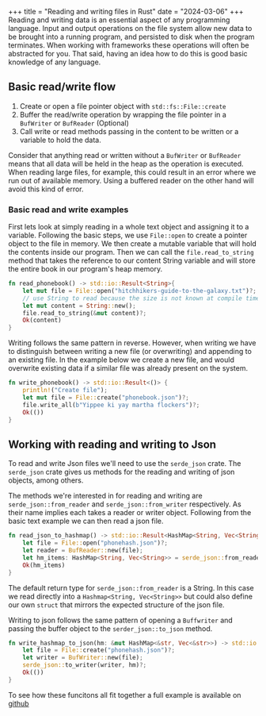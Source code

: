 +++
title = "Reading and writing files in Rust"
date = "2024-03-06"
+++
Reading and writing data is an essential aspect of any programming language. Input and output operations on the file system allow new data to be brought into a running program, and persisted to disk when the program terminates. When working with frameworks these operations will often be abstracted for you. That said, having an idea how to do this is good basic knowledge of any language.

## Basic read/write flow

1. Create or open a file pointer object with `std::fs::File::create`
2. Buffer the read/write operation by wrapping the file pointer in a `BufWriter` or `BufReader` (Optional)
3. Call write or read methods passing in the content to be written or a variable to hold the data.

Consider that anything read or written without a `BufWriter` or `BufReader` means that all data will be held in the heap as the operation is executed. When reading large files, for example, this could result in an error where we run out of available memory. Using a buffered reader on the other hand will avoid this kind of error.

### Basic read and write examples
First lets look at simply reading in a whole text object and assigning it to a variable. Following the basic steps, we use `File::open` to create a pointer object to the file in memory. We then create a mutable variable that will hold the contents inside our program. Then we can call the `file.read_to_string` method that takes the reference to our content String variable and will store the entire book in our program's heap memory. 

```rust
fn read_phonebook() -> std::io::Result<String>{
    let mut file = File::open("hitchhikers-guide-to-the-galaxy.txt")?;
    // use String to read because the size is not known at compile time.
    let mut content = String::new();
    file.read_to_string(&mut content)?;
    Ok(content)
}
```

Writing follows the same pattern in reverse. However, when writing we have to distinguish between writing a new file (or overwriting) and appending to an existing file. In the example below we create a new file, and would overwrite existing data if a similar file was already present on the system. 
```rust
fn write_phonebook() -> std::io::Result<()> {
    println!("Create file");
    let mut file = File::create("phonebook.json")?;
    file.write_all(b"Yippee ki yay martha flockers")?;
    Ok(())
}
```

## Working with reading and writing to Json
To read and write Json files we'll need to use the `serde_json` crate. The `serde_json` crate gives us methods for the reading and writing of json objects, among others.

The methods we're interested in for reading and writing are `serde_json::from_reader` and `serde_json::from_writer` respectively. As their name implies each takes a reader or writer object. Following from the basic text example we can then read a json file.

```rust
fn read_json_to_hashmap() -> std::io::Result<HashMap<String, Vec<String>>>{
    let file = File::open("phonehash.json")?;
    let reader = BufReader::new(file);
    let hm_items: HashMap<String, Vec<String>> = serde_json::from_reader(reader)?;
    Ok(hm_items)
}
```
The default return type for `serde_json::from_reader` is a String. In this case we read directly into a `Hashmap<String, Vec<String>>` but could also define our own `struct` that mirrors the expected structure of the json file.

Writing to json follows the same pattern of opening a `Buffwriter` and passing the buffer object to the `serder_json::to_json` method.

```rust
fn write_hashmap_to_json(hm: &mut HashMap<&str, Vec<&str>>) -> std::io::Result<()> {
    let file = File::create("phonehash.json")?;
    let writer = BufWriter::new(file);
    serde_json::to_writer(writer, hm)?;
    Ok(())
}
```

To see how these funcitons all fit together a full example is available on [github](https://github.com/kolasniwash/rusty-bits/blob/main/read-write-files/src/main.rs)
